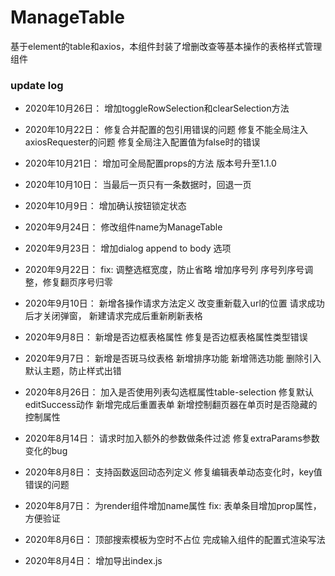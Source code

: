 # ManageTable
基于element的table和axios，本组件封装了增删改查等基本操作的表格样式管理组件

### update log
* 2020年10月26日：
增加toggleRowSelection和clearSelection方法

* 2020年10月22日：
修复合并配置的包引用错误的问题
修复不能全局注入axiosRequester的问题
修复全局注入配置值为false时的错误

* 2020年10月21日：
增加可全局配置props的方法
版本号升至1.1.0

* 2020年10月10日：
当最后一页只有一条数据时，回退一页

* 2020年10月9日：
增加确认按钮锁定状态

* 2020年9月24日：
修改组件name为ManageTable

* 2020年9月23日：
增加dialog append to body 选项

* 2020年9月22日：
fix: 调整选框宽度，防止省略
增加序号列
序号列序号调整，修复翻页序号归零

* 2020年9月10日：
新增各操作请求方法定义
改变重新载入url的位置
请求成功后才关闭弹窗， 新建请求完成后重新刷新表格

* 2020年9月8日：
新增是否边框表格属性
修复是否边框表格属性类型错误

* 2020年9月7日：
新增是否斑马纹表格
新增排序功能
新增筛选功能
删除引入默认主题，防止样式出错


* 2020年8月26日：
加入是否使用列表勾选框属性table-selection
修复默认editSuccess动作
新增完成后重置表单
新增控制翻页器在单页时是否隐藏的控制属性

* 2020年8月14日：
请求时加入额外的参数做条件过滤
修复extraParams参数变化的bug

* 2020年8月8日：
支持函数返回动态列定义
修复编辑表单动态变化时，key值错误的问题

* 2020年8月7日：
为render组件增加name属性
fix: 表单条目增加prop属性，方便验证

* 2020年8月6日：
顶部搜索模板为空时不占位
完成输入组件的配置式渲染写法

* 2020年8月4日：
增加导出index.js

